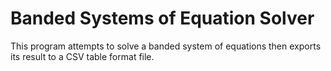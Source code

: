 # Banded Systems of Equation Solver

This program attempts to solve a banded system of equations then exports its result to a CSV table format file.
